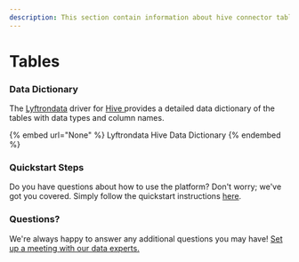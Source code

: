 ```yaml
---
description: This section contain information about hive connector tables information
---
```


# Tables

### Data Dictionary

The [Lyftrondata](https://www.lyftrondata.com/) driver for [Hive](None/)[ ](https://www.lyftrondata.com/integration/hive/)provides a detailed data dictionary of the tables with data types and column names.

{% embed url="None" %}
Lyftrondata Hive Data Dictionary
{% endembed %}

### Quickstart Steps

Do you have questions about how to use the platform? Don't worry; we've got you covered. Simply follow the quickstart instructions [here](../README.md).

### Questions? <a href="#questions" id="questions"></a>

We're always happy to answer any additional questions you may have! [Set up a meeting with our data experts.](https://www.lyftrondata.com/book-a-meeting/)

